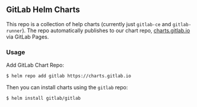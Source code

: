 ## GitLab Helm Charts

This repo is a collection of help charts (currently just `gitlab-ce` and `gitlab-runner`).
The repo automatically publishes to our chart repo, [charts.gitlab.io](https://charts.gitlab.io) via GitLab Pages.

### Usage

Add GitLab Chart Repo:

```bash
$ helm repo add gitlab https://charts.gitlab.io
```

Then you can install charts using the  `gitlab` repo:

```bash
$ helm install gitlab/gitlab
```
